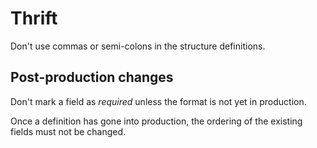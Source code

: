# Thrift

Don't use commas or semi-colons in the structure definitions.

## Post-production changes

Don't mark a field as *required* unless the format is not yet in production.

Once a definition has gone into production, the ordering of the existing fields must not be changed.
